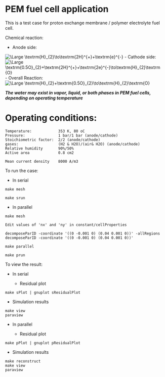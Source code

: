 # __PEM fuel cell application__

This is a test case for proton exchange membrane / polymer electrolyte fuel cell.

Chemical reaction:

- Anode side:
<img src="https://latex.codecogs.com/svg.latex?\Large&space;\textrm{H}_{2}\to\textrm{2H}^{+}+\textrm{2e}^{-}" title="\Large \textrm{H}_{2}\to\textrm{2H}^{+}+\textrm{e}^{-}" />
- Cathode side:
<img src="https://latex.codecogs.com/svg.latex?\Large&space;\textrm{0.5O}_{2}+\textrm{2H}^{+}+\textrm{2e}^{-}\to\textrm{H}_{2}\textrm{O}" title="\Large \textrm{0.5O}_{2}+\textrm{2H}^{+}+\textrm{2e}^{-}\to\textrm{H}_{2}\textrm{O}" />
- Overall Reaction:
<img src="https://latex.codecogs.com/svg.latex?\Large&space;\textrm{H}_{2}+\textrm{0.5O}_{2}\to\textrm{H}_{2}\textrm{O}" title="\Large \textrm{H}_{2}+\textrm{0.5O}_{2}\to\textrm{H}_{2}\textrm{O}" />

___The water may exist in vapor, liquid, or both phases in PEM fuel cells, depending on operating temperature___

# Operating conditions:

```
Temperature:            353 K, 80 oC
Pressure:               1 bar/1 bar (anode/cathode)
Stoichiometric factor:  2/2 (anode/cathode)
gases:                  (H2 & H2O)/(air& H2O) (anode/cathode)
Relative humidity       90%/50%
Active area             0.8 cm2

Mean current density    8000 A/m3
```

To run the case:

- In serial

```
make mesh

make srun
```

- In parallel


```
make mesh

Edit values of 'nx' and 'ny' in constant/cellProperties

decomposeParID -coordinate '((0 -0.001 0) (0.04 0.001 0))' -allRegions
decomposeParID -coordinate '((0 -0.001 0) (0.04 0.001 0))'

make parallel

make prun
```

To view the result:

- In serial

  - Residual plot
```
make sPlot | gnuplot sResidualPlot
```
  - Simulation results
```
make view
paraview
```

- In parallel

  - Residual plot
```
make pPlot | gnuplot pResidualPlot
```
  - Simulation results
```
make reconstruct
make view
paraview
```
